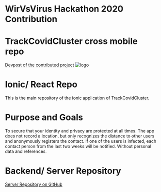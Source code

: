 # WirVsVirus Hackathon 2020 Contribution
# TrackCovidCluster cross mobile repo
[Devpost of the contributed project](https://devpost.com/software/trackcovidcluster "DevPost")
![logo](https://user-images.githubusercontent.com/44712740/78136398-cff77580-7423-11ea-88f5-e2fcb1068c5f.png)

# Ionic/ React Repo
This is the main repository of the ionic application of TrackCovidCluster.

# Purpose and Goals
To secure that your identity and privacy are protected at all times. The app does not record a location, but only recognizes the distance to other users and anonymously registers the contact.
If one of the users is infected, each contact person from the last two weeks will be notified. Without personal data and references.

# Backend/ Server Repository
[Server Repository on GitHub](https://github.com/kuhlmannmarkus/diseasetrack "Backend")
